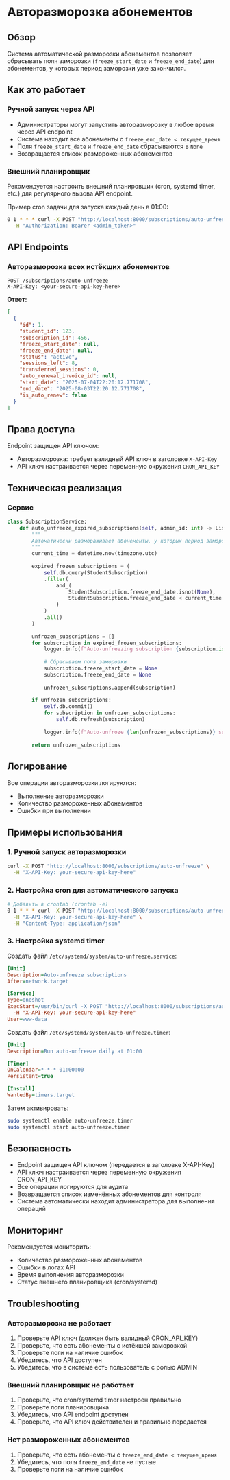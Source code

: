 # Авторазморозка абонементов

## Обзор

Система автоматической разморозки абонементов позволяет сбрасывать поля заморозки (`freeze_start_date` и `freeze_end_date`) для абонементов, у которых период заморозки уже закончился.

## Как это работает

### Ручной запуск через API
- Администраторы могут запустить авторазморозку в любое время через API endpoint
- Система находит все абонементы с `freeze_end_date < текущее_время`
- Поля `freeze_start_date` и `freeze_end_date` сбрасываются в `None`
- Возвращается список размороженных абонементов

### Внешний планировщик
Рекомендуется настроить внешний планировщик (cron, systemd timer, etc.) для регулярного вызова API endpoint.

Пример cron задачи для запуска каждый день в 01:00:
```bash
0 1 * * * curl -X POST "http://localhost:8000/subscriptions/auto-unfreeze" \
  -H "Authorization: Bearer <admin_token>"
```

## API Endpoints

### Авторазморозка всех истёкших абонементов
```http
POST /subscriptions/auto-unfreeze
X-API-Key: <your-secure-api-key-here>
```

**Ответ:**
```json
[
  {
    "id": 1,
    "student_id": 123,
    "subscription_id": 456,
    "freeze_start_date": null,
    "freeze_end_date": null,
    "status": "active",
    "sessions_left": 8,
    "transferred_sessions": 0,
    "auto_renewal_invoice_id": null,
    "start_date": "2025-07-04T22:20:12.771708",
    "end_date": "2025-08-03T22:20:12.771708",
    "is_auto_renew": false
  }
]
```

## Права доступа

Endpoint защищен API ключом:
- Авторазморозка: требует валидный API ключ в заголовке `X-API-Key`
- API ключ настраивается через переменную окружения `CRON_API_KEY`

## Техническая реализация

### Сервис
```python
class SubscriptionService:
    def auto_unfreeze_expired_subscriptions(self, admin_id: int) -> List[StudentSubscription]:
        """
        Автоматически размораживает абонементы, у которых период заморозки уже закончился.
        """
        current_time = datetime.now(timezone.utc)
        
        expired_frozen_subscriptions = (
            self.db.query(StudentSubscription)
            .filter(
                and_(
                    StudentSubscription.freeze_end_date.isnot(None),
                    StudentSubscription.freeze_end_date < current_time
                )
            )
            .all()
        )
        
        unfrozen_subscriptions = []
        for subscription in expired_frozen_subscriptions:
            logger.info(f"Auto-unfreezing subscription {subscription.id} for student {subscription.student_id}")
            
            # Сбрасываем поля заморозки
            subscription.freeze_start_date = None
            subscription.freeze_end_date = None
            
            unfrozen_subscriptions.append(subscription)
        
        if unfrozen_subscriptions:
            self.db.commit()
            for subscription in unfrozen_subscriptions:
                self.db.refresh(subscription)
            
            logger.info(f"Auto-unfroze {len(unfrozen_subscriptions)} subscriptions")
        
        return unfrozen_subscriptions
```

## Логирование

Все операции авторазморозки логируются:
- Выполнение авторазморозки
- Количество размороженных абонементов
- Ошибки при выполнении

## Примеры использования

### 1. Ручной запуск авторазморозки
```bash
curl -X POST "http://localhost:8000/subscriptions/auto-unfreeze" \
  -H "X-API-Key: your-secure-api-key-here"
```

### 2. Настройка cron для автоматического запуска
```bash
# Добавить в crontab (crontab -e)
0 1 * * * curl -X POST "http://localhost:8000/subscriptions/auto-unfreeze" \
  -H "X-API-Key: your-secure-api-key-here" \
  -H "Content-Type: application/json"
```

### 3. Настройка systemd timer
Создать файл `/etc/systemd/system/auto-unfreeze.service`:
```ini
[Unit]
Description=Auto-unfreeze subscriptions
After=network.target

[Service]
Type=oneshot
ExecStart=/usr/bin/curl -X POST "http://localhost:8000/subscriptions/auto-unfreeze" \
  -H "X-API-Key: your-secure-api-key-here"
User=www-data
```

Создать файл `/etc/systemd/system/auto-unfreeze.timer`:
```ini
[Unit]
Description=Run auto-unfreeze daily at 01:00

[Timer]
OnCalendar=*-*-* 01:00:00
Persistent=true

[Install]
WantedBy=timers.target
```

Затем активировать:
```bash
sudo systemctl enable auto-unfreeze.timer
sudo systemctl start auto-unfreeze.timer
```

## Безопасность

- Endpoint защищен API ключом (передается в заголовке X-API-Key)
- API ключ настраивается через переменную окружения CRON_API_KEY
- Все операции логируются для аудита
- Возвращается список изменённых абонементов для контроля
- Система автоматически находит администратора для выполнения операций

## Мониторинг

Рекомендуется мониторить:
- Количество размороженных абонементов
- Ошибки в логах API
- Время выполнения авторазморозки
- Статус внешнего планировщика (cron/systemd)

## Troubleshooting

### Авторазморозка не работает
1. Проверьте API ключ (должен быть валидный CRON_API_KEY)
2. Проверьте, что есть абонементы с истёкшей заморозкой
3. Проверьте логи на наличие ошибок
4. Убедитесь, что API доступен
5. Убедитесь, что в системе есть пользователь с ролью ADMIN

### Внешний планировщик не работает
1. Проверьте, что cron/systemd timer настроен правильно
2. Проверьте логи планировщика
3. Убедитесь, что API endpoint доступен
4. Проверьте, что API ключ действителен и правильно передается

### Нет размороженных абонементов
1. Проверьте, что есть абонементы с `freeze_end_date < текущее_время`
2. Убедитесь, что поля `freeze_end_date` не пустые
3. Проверьте логи на наличие ошибок 